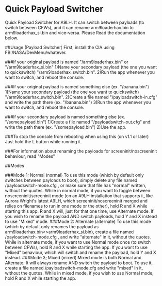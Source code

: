 # Quick Payload Switcher
Quick Payload Switcher for A9LH. It can switch between payloads (to switch between CFWs), and it can rename arm9loaderhax.bin to arm9loaderhax_si.bin and vice-versa. Please Read the documentation below.

##Usage (Payload Switcher)
First, install the CIA using FBI/NASA/DevMenu/whatever.

###If your original payload is named "/arm9loaderhax.bin" or "/arm9loaderhax_si.bin"
1)Name your secondary payload (the one you want to quickswitch) "/arm9loaderhax_switch.bin".
2)Run the app whenever you want to switch, and reboot the console.

###If your original payload is named something else (ex. "/banana.bin")
1)Name your secondary payload (the one you want to quickswitch) "/arm9loaderhax_switch.bin".
2)Create a file named "/payloadswitch-in.cfg" and write the path there (ex. "/banana.bin")
3)Run the app whenever you want to switch, and reboot the console.

###If your secondary payload is named something else (ex. "/somepayload.bin")
1)Create a file named "/payloadswitch-out.cfg" and write the path there (ex. "/somepayload.bin")
2)Use the app.

###To stop the console from rebooting when using this (on v1.1 or later)
Just hold the L button while running it.

###For information about renaming the payloads for screeninit/noscreeninit behaviour, read "Modes"


##Modes

###Mode 1: Normal (normal)
To use this mode (which by default only switches between payloads to boot), simply delete any file named /payloadswitch-mode.cfg , or make sure that file has "normal" written, without the quotes.
While in normal mode, if you want to toggle between noscreeninit/screeninit mode (on an A9LH installation that supports it, like Aurora Wright's latest A9LH, which screeninit/noscreeninit merged and relies on filenames to run in one mode or the other), hold R and X while starting this app. R and X will, just for that one time, use Alternate mode.
If you wish to rename the payload AND switch payloads, hold Y and X instead to use "Mixed" mode.
###Mode 2: Alternate (alternate)
To use this mode (which by default only renames the payload as arm9loaderhax.bin<>arm9loaderhax_si.bin), create a file named /payloadswitch-mode.cfg , and write "alternate" in it, without the quotes.
While in alternate mode, if you want to use Normal mode once (to switch between CFWs), hold R and X while starting the app. If you want to use "Mixed" behaviour, which will switch and rename the payload, hold Y and X instead.
###Mode 3; Mixed (mixed)
Mixed mode is both Normal and Alternate. It will always rename AND switch the payload to boot. To use it, create a file named /payloadswitch-mode.cfg and write "mixed" in it, without the quotes.
While in mixed mode, if you wish to use Normal mode, hold R and X while starting the app.
